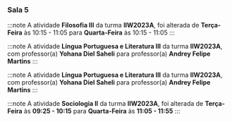 ### Sala 5


:::note
A atividade **Filosofia III** da turma **IIW2023A**, foi alterada de **Terça-Feira** às 10:15 - 11:05 para **Quarta-Feira** às 10:15 - 11:05
:::
        


:::note
A atividade **Língua Portuguesa e Literatura III** da turma **IIW2023A**, com professor(a) **Yohana Diel Saheli** para professor(a) **Andrey Felipe Martins**
:::
        


:::note
A atividade **Língua Portuguesa e Literatura III** da turma **IIW2023A**, com professor(a) **Yohana Diel Saheli** para professor(a) **Andrey Felipe Martins**
:::
        


:::note
A atividade **Sociologia II** da turma **IIW2023A**, foi alterada de **Terça-Feira** às **09:25 - 10:15** para **Quarta-Feira** às **11:05 - 11:55**
:::
        

